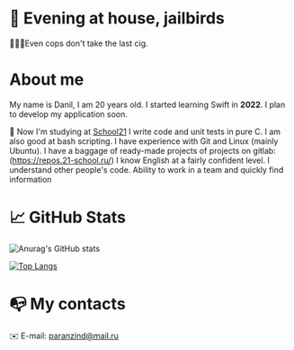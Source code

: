 # 🗽 Evening at house, jailbirds
👮🏼‍♂️Even cops don't take the last cig.
#  About me
 My name is Danil, I am 20 years old. I started learning Swift in **2022**. I plan to develop my application soon.

👹 Now I'm studying at [School21](https://21-school.ru/)
I write code and unit tests in pure C.
I am also good at bash scripting.
I have experience with Git and Linux (mainly Ubuntu).
I have a baggage of ready-made projects of projects on gitlab:
(https://repos.21-school.ru/)
I know English at a fairly confident level.
I understand other people's code.
Ability to work in a team and quickly find information

# 📈 GitHub Stats
![Anurag's GitHub stats](https://github-readme-stats.vercel.app/api?username=PulpuDev&theme=dark&show_icons=true)

[![Top Langs](https://github-readme-stats.vercel.app/api/top-langs/?username=PulpuDev&theme=dark)](https://github.com/anuraghazra/github-readme-stats)

# 📭 My contacts

✉️ E-mail: paranzind@mail.ru

